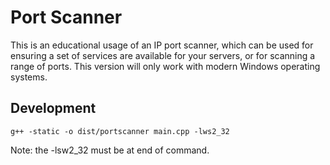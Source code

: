 # Port Scanner

This is an educational usage of an IP port scanner, which can be used for ensuring a set of services are available for your servers, or for scanning a range of ports. This version will only work with modern Windows operating systems.


## Development

```
g++ -static -o dist/portscanner main.cpp -lws2_32
```

Note: the -lsw2_32 must be at end of command.
